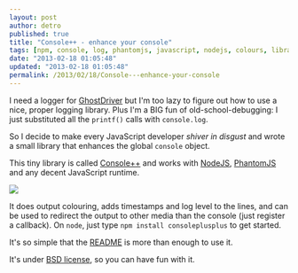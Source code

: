 ```yaml
---
layout: post
author: detro
published: true
title: "Console++ - enhance your console"
tags: [npm, console, log, phantomjs, javascript, nodejs, colours, library, enhance, level, ghostdriver, console++]
date: "2013-02-18 01:05:48"
updated: "2013-02-18 01:05:48"
permalink: /2013/02/18/Console---enhance-your-console
---
```


I need a logger for [GhostDriver](https://github.com/detro/ghostdriver) but I'm too lazy to figure out how to use a nice, proper logging library. Plus I'm a BIG fun of old-school-debugging: I just substituted all the `printf()` calls with `console.log`.

So I decide to make every JavaScript developer _shiver in disgust_ and wrote a small library that enhances the global `console` object.

This tiny library is called [Console++](https://github.com/detro/consoleplusplus) and works with [NodeJS](http://nodejs.org), [PhantomJS](http://phantomjs.org) and any decent JavaScript runtime.

<div class="img">
<img src="https://raw.github.com/detro/consoleplusplus/master/README.pics/console++-1.png" />
</div>

It does output colouring, adds timestamps and log level to the lines, and can be used to redirect the output to other media than the console (just register a callback). On `node`, just type `npm install consoleplusplus` to get started.

It's so simple that the [README](https://github.com/detro/consoleplusplus/blob/master/README.md) is more than enough to use it.

It's under [BSD license](http://en.wikipedia.org/wiki/BSD_licenses), so you can have fun with it.

